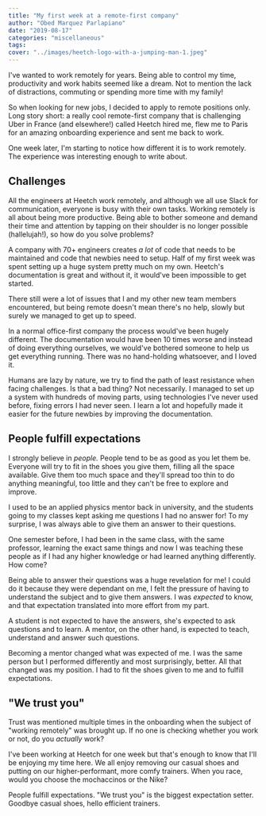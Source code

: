 ```yaml
---
title: "My first week at a remote-first company"
author: "Obed Marquez Parlapiano"
date: "2019-08-17"
categories: "miscellaneous"
tags:
cover: "../images/heetch-logo-with-a-jumping-man-1.jpeg"
---
```


I've wanted to work remotely for years. Being able to control my time, productivity and work habits seemed like a dream. Not to mention the lack of distractions, commuting or spending more time with my family!

So when looking for new jobs, I decided to apply to remote positions only. Long story short: a really cool remote-first company that is challenging Uber in France (and elsewhere!) called Heetch hired me, flew me to Paris for an amazing onboarding experience and sent me back to work.

One week later, I'm starting to notice how different it is to work remotely. The experience was interesting enough to write about.

## Challenges

All the engineers at Heetch work remotely, and although we all use Slack for communication, everyone is busy with their own tasks. Working remotely is all about being more productive. Being able to bother someone and demand their time and attention by tapping on their shoulder is no longer possible (hallelujah!), so how do you solve problems?

A company with 70+ engineers creates _a lot_ of code that needs to be maintained and code that newbies need to setup. Half of my first week was spent setting up a huge system pretty much on my own. Heetch's documentation is great and without it, it would've been impossible to get started.

There still were a lot of issues that I and my other new team members encountered, but being remote doesn't mean there's no help, slowly but surely we managed to get up to speed.

In a normal office-first company the process would've been hugely different. The documentation would have been 10 times worse and instead of doing everything ourselves, we would've bothered someone to help us get everything running. There was no hand-holding whatsoever, and I loved it.

Humans are lazy by nature, we try to find the path of least resistance when facing challenges. Is that a bad thing? Not necessarily. I managed to set up a system with hundreds of moving parts, using technologies I've never used before, fixing errors I had never seen. I learn a lot and hopefully made it easier for the future newbies by improving the documentation.

## People fulfill expectations

I strongly believe in _people._ People tend to be as good as you let them be. Everyone will try to fit in the shoes you give them, filling all the space available. Give them too much space and they'll spread too thin to do anything meaningful, too little and they can't be free to explore and improve.

I used to be an applied physics mentor back in university, and the students going to my classes kept asking me questions I had no answer for! To my surprise, I was always able to give them an answer to their questions.

One semester before, I had been in the same class, with the same professor, learning the exact same things and now I was teaching these people as if I had any higher knowledge or had learned anything differently. How come?

Being able to answer their questions was a huge revelation for me! I could do it because they were dependant on me, I felt the pressure of having to understand the subject and to give them answers. I was _expected_ to know, and that expectation translated into more effort from my part.

A student is not expected to have the answers, she's expected to ask questions and to learn. A mentor, on the other hand, is expected to teach, understand and answer such questions.

Becoming a mentor changed what was expected of me. I was the same person but I performed differently and most surprisingly, better. All that changed was my position. I had to fit the shoes given to me and to fulfill expectations.

## "We trust you"

Trust was mentioned multiple times in the onboarding when the subject of "working remotely" was brought up. If no one is checking whether you work or not, do you _actually_ work?

I've been working at Heetch for one week but that's enough to know that I'll be enjoying my time here. We all enjoy removing our casual shoes and putting on our higher-performant, more comfy trainers. When you race, would you choose the mochaccinos or the Nike?

People fulfill expectations. "We trust you" is the biggest expectation setter. Goodbye casual shoes, hello efficient trainers.
